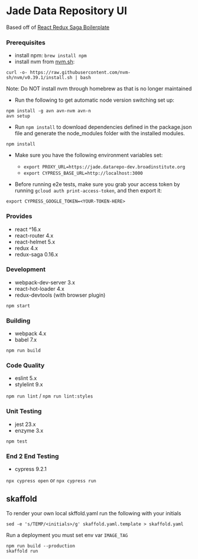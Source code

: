 # Jade Data Repository UI

Based off of [React Redux Saga Boilerplate](https://github.com/gilbarbara/react-redux-saga-boilerplate)

### Prerequisites
- install npm: `brew install npm`
- install nvm from [nvm.sh](https://github.com/nvm-sh/nvm#install--update-script): 
```
curl -o- https://raw.githubusercontent.com/nvm-sh/nvm/v0.39.1/install.sh | bash
```
Note: Do NOT install nvm through homebrew as that is no longer maintained

- Run the following to get automatic node version switching set up:
```
npm install -g avn avn-nvm avn-n
avn setup
 ```

- Run `npm install` to download dependencies defined in the package.json file and generate the node_modules folder with the installed modules.
```
npm install
```

- Make sure you have the following environment variables set:
  - `export PROXY_URL=https://jade.datarepo-dev.broadinstitute.org`
  - `export CYPRESS_BASE_URL=http://localhost:3000`

- Before running e2e tests, make sure you grab your access token by running `gcloud auth print-access-token`, and then
export it: 
```
export CYPRESS_GOOGLE_TOKEN=<YOUR-TOKEN-HERE>
```

### Provides

- react ^16.x
- react-router 4.x
- react-helmet 5.x
- redux 4.x
- redux-saga 0.16.x

### Development

- webpack-dev-server 3.x
- react-hot-loader 4.x
- redux-devtools (with browser plugin)

`npm start`

### Building

- webpack 4.x
- babel 7.x

`npm run build`

### Code Quality

- eslint 5.x
- stylelint 9.x

`npm run lint` / `npm run lint:styles`

### Unit Testing

- jest 23.x
- enzyme 3.x

`npm test`

### End 2 End Testing

- cypress 9.2.1

`npx cypress open` or `npx cypress run`

## skaffold
To render your own local skffold.yaml run the following with your initials
```
sed -e 's/TEMP/<initials>/g' skaffold.yaml.template > skaffold.yaml
```
Run a deployment you must set env var `IMAGE_TAG`
```
npm run build --production
skaffold run
```
